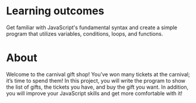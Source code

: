 # Learning outcomes

Get familiar with JavaScript's fundamental syntax and create a simple program that utilizes variables, conditions, loops, and functions.

# About

Welcome to the carnival gift shop! You’ve won many tickets at the carnival; it’s time to spend them! In this project, you will write the program to show the list of gifts, the tickets you have, and buy the gift you want. In addition, you will improve your JavaScript skills and get more comfortable with it!
